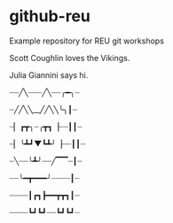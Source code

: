 # github-reu
Example repository for REU git workshops

Scott Coughlin loves the Vikings.

Julia Giannini says hi. 

┈┈╱╲┈┈┈╱╲┈┈╭━╮┈

┈╱╱╲╲__╱╱╲╲╰╮┃┈

┈▏┏┳╮┈╭┳┓▕┈┈┃┃┈

┈▏╰┻┛▼┗┻╯▕┈┈┃┃┈

┈╲┈┈╰┻╯┈┈╱▔▔┈┃┈

┈┈╰━┳━━━╯┈┈┈┈┃┈

┈┈┈┈┃┏┓┣━━┳┳┓┃┈

┈┈┈┈┗┛┗┛┈┈┗┛┗┛┈

